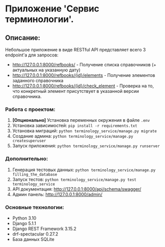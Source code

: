 # Приложение 'Сервис терминологии'.
## Описание:
Небольшое приложение в виде RESTful API представляет всего 3 endpoint'а для запросов:
- http://127.0.0.1:8000/refbooks/ - Получение списка справочников (+ актуальных на указанную дату)
- http://127.0.0.1:8000/refbooks/{id}/elements - Получение элементов заданного справочника
- http://127.0.0.1:8000/refbooks/{id}/check_element - Проверка на то, что конкретный элемент присутствует в указанной версии справочника.
### Работа с проектом:
1. **[Опционально]** Установка переменных окружения в файле `.env`
2. Установка зависимостей: `pip install -r requirements.txt`
3. Установка миграций: `python terminology_service/manage.py migrate`
4. Создание админа: `python terminology_service/manage.py createsuperuser`
5. Запуск приложения: `python terminology_service/manage.py runserver`
### Дополнительно:
1. Генерация тестовых данных: `python terminology_service/manage.py filling_the_database`
2. Запуск тестов: `python terminology_service/manage.py test terminology_service`
3. API документация: http://127.0.0.1:8000/api/schema/swagger/
4. Админ панель: http://127.0.0.1:8000/admin/
### Основные технологии: 
- Python 3.10
- Django 5.1.1
- Django REST Framework 3.15.2
- drf-spectacular 0.27.2
- База данных SQLite